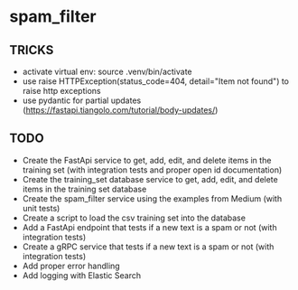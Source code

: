# spam_filter

## TRICKS
- activate virtual env: source .venv/bin/activate
- use raise HTTPException(status_code=404, detail="Item not found") to raise http exceptions
- use pydantic for partial updates (https://fastapi.tiangolo.com/tutorial/body-updates/)

## TODO
- Create the FastApi service to get, add, edit, and delete items in the training set (with integration tests and proper open id documentation)
- Create the training_set database service to get, add, edit, and delete items in the training set database
- Create the spam_filter service using the examples from Medium (with unit tests)
- Create a script to load the csv training set into the database
- Add a FastApi endpoint that tests if a new text is a spam or not (with integration tests)
- Create a gRPC service that tests if a new text is a spam or not (with integration tests)
- Add proper error handling
- Add logging with Elastic Search

